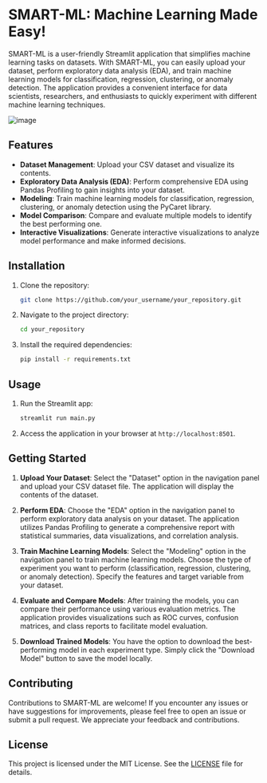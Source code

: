 # SMART-ML: Machine Learning Made Easy!

SMART-ML is a user-friendly Streamlit application that simplifies machine learning tasks on datasets. With SMART-ML, you can easily upload your dataset, perform exploratory data analysis (EDA), and train machine learning models for classification, regression, clustering, or anomaly detection. The application provides a convenient interface for data scientists, researchers, and enthusiasts to quickly experiment with different machine learning techniques.

![image](https://github.com/ozzmanmuhammad/SMART-ML/assets/93766242/04228fc9-a058-42a9-af09-7e8cc083b80a)


## Features

- **Dataset Management**: Upload your CSV dataset and visualize its contents.
- **Exploratory Data Analysis (EDA)**: Perform comprehensive EDA using Pandas Profiling to gain insights into your dataset.
- **Modeling**: Train machine learning models for classification, regression, clustering, or anomaly detection using the PyCaret library.
- **Model Comparison**: Compare and evaluate multiple models to identify the best performing one.
- **Interactive Visualizations**: Generate interactive visualizations to analyze model performance and make informed decisions.

## Installation

1. Clone the repository:

   ```bash
   git clone https://github.com/your_username/your_repository.git
   ```

2. Navigate to the project directory:

   ```bash
   cd your_repository
   ```

3. Install the required dependencies:

   ```bash
   pip install -r requirements.txt
   ```

## Usage

1. Run the Streamlit app:

   ```bash
   streamlit run main.py
   ```

2. Access the application in your browser at `http://localhost:8501`.

## Getting Started

1. **Upload Your Dataset**: Select the "Dataset" option in the navigation panel and upload your CSV dataset file. The application will display the contents of the dataset.

2. **Perform EDA**: Choose the "EDA" option in the navigation panel to perform exploratory data analysis on your dataset. The application utilizes Pandas Profiling to generate a comprehensive report with statistical summaries, data visualizations, and correlation analysis.

3. **Train Machine Learning Models**: Select the "Modeling" option in the navigation panel to train machine learning models. Choose the type of experiment you want to perform (classification, regression, clustering, or anomaly detection). Specify the features and target variable from your dataset.

4. **Evaluate and Compare Models**: After training the models, you can compare their performance using various evaluation metrics. The application provides visualizations such as ROC curves, confusion matrices, and class reports to facilitate model evaluation.

5. **Download Trained Models**: You have the option to download the best-performing model in each experiment type. Simply click the "Download Model" button to save the model locally.

## Contributing

Contributions to SMART-ML are welcome! If you encounter any issues or have suggestions for improvements, please feel free to open an issue or submit a pull request. We appreciate your feedback and contributions.

## License

This project is licensed under the MIT License. See the [LICENSE](LICENSE) file for details.
